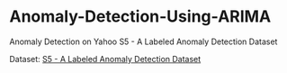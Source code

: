 # Anomaly-Detection-Using-ARIMA
Anomaly Detection on  Yahoo S5 - A Labeled Anomaly Detection Dataset

 Dataset: [S5 - A Labeled Anomaly Detection Dataset](https://webscope.sandbox.yahoo.com/catalog.php?datatype=s&did=70)
